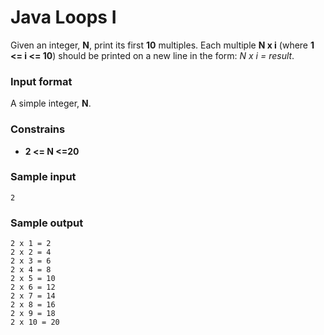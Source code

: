 # Java Loops I

Given an integer, **N**, print its first **10** multiples. Each multiple **N x i** (where **1 <= i <= 10**) should be printed on a new line in the form: _N x i = result_.

### Input format

A simple integer, **N**.

### Constrains

- **2 <= N <=20**

### Sample input

```
2
```

### Sample output

```
2 x 1 = 2
2 x 2 = 4
2 x 3 = 6
2 x 4 = 8
2 x 5 = 10
2 x 6 = 12
2 x 7 = 14
2 x 8 = 16
2 x 9 = 18
2 x 10 = 20
```